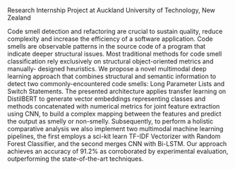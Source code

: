 Research Internship Project at Auckland University of Technology, New Zealand

Code smell detection and refactoring are crucial to sustain quality, reduce complexity and increase the efficiency of a software application. Code smells are observable patterns in the source code of a program that indicate deeper structural issues. Most traditional methods for code smell classification rely exclusively on structural object-oriented metrics and manually- designed heuristics. We propose a novel multimodal deep learning approach that combines structural and semantic information to detect two commonly-encountered code smells: Long Parameter Lists and Switch Statements. The presented architecture applies transfer learning on DistilBERT to generate vector embeddings representing classes and methods concatenated with numerical metrics for joint feature extraction using CNN, to build a complex mapping between the features and predict the output as smelly or non-smelly. Subsequently, to perform a holistic comparative analysis we also implement two multimodal machine learning pipelines, the first employs a sci-kit learn TF-IDF Vectorizer with Random Forest Classifier, and the second merges CNN with Bi-LSTM. Our approach achieves an accuracy of 91.2% as corroborated by experimental evaluation, outperforming the state-of-the-art techniques.
